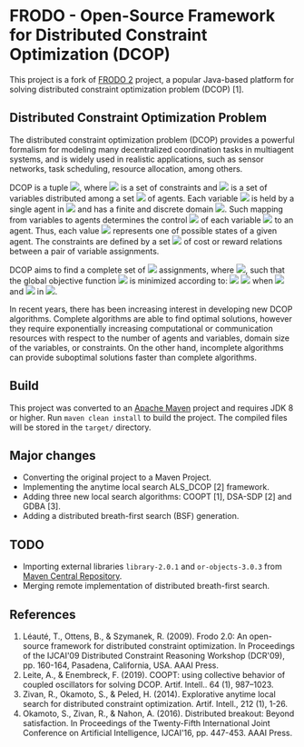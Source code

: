 # FRODO - Open-Source Framework for Distributed Constraint Optimization (DCOP)

This project is a fork of [FRODO 2](https://sourceforge.net/projects/frodo2) project, a popular Java-based platform for solving distributed constraint optimization problem (DCOP) [1].

## Distributed Constraint Optimization Problem

The distributed constraint optimization problem (DCOP) provides a powerful formalism for modeling many decentralized coordination tasks in multiagent systems, and is widely used in realistic applications, such as sensor networks, task scheduling, resource allocation, among others.

DCOP is a tuple <img src="https://render.githubusercontent.com/render/math?math=<\mathcal{A, X, D, R, \alpha}>">, where <img src="https://render.githubusercontent.com/render/math?math=\mathcal{R}"> is a set of constraints and <img src="https://render.githubusercontent.com/render/math?math=\mathcal{X}"> is a set of variables distributed among a set <img src="https://render.githubusercontent.com/render/math?math=\mathcal{A}"> of  agents. Each variable <img src="https://render.githubusercontent.com/render/math?math=x_i \in \mathcal{X}"> is held by a single agent in <img src="https://render.githubusercontent.com/render/math?math=\mathcal{A}"> and has a finite and discrete domain <img src="https://render.githubusercontent.com/render/math?math=D_i \in \mathcal{D}">. Such mapping from variables to agents determines the control <img src="https://render.githubusercontent.com/render/math?math=\alpha(x_i)"> of each variable <img src="https://render.githubusercontent.com/render/math?math=x_i \in \mathcal{X}"> to an agent. Thus, each value <img src="https://render.githubusercontent.com/render/math?math=d \in D_i"> represents one of possible states of a given agent. The constraints are defined by a set <img src="https://render.githubusercontent.com/render/math?math=\mathcal{R}"> of cost or reward relations between a pair of variable assignments.

DCOP aims to find a complete set of <img src="https://render.githubusercontent.com/render/math?math=A^*"> assignments, where <img src="https://render.githubusercontent.com/render/math?math=A^* = \{d_1, ...,d_n \mbox{ } | \mbox{ } d_1 \in D_1, ..., d_n \in D_n\}">, such that the global objective function <img src="https://render.githubusercontent.com/render/math?math=F(A)"> is minimized according to: 
<img src="https://render.githubusercontent.com/render/math?math=F(A) = \sum\limits_{x_i,x_j \in \mathcal{X}}f_{ij}(d_i,d_j)">
<img src="https://render.githubusercontent.com/render/math?math=A^* = \underset{A \in \mathcal{S}}{\argmin} \mbox{ } F(A)">
when <img src="https://render.githubusercontent.com/render/math?math=x_i \leftarrow d_i"> and <img src="https://render.githubusercontent.com/render/math?math=x_j \leftarrow d_j"> in <img src="https://render.githubusercontent.com/render/math?math=A">.

In recent years, there has been increasing interest in developing new DCOP algorithms. Complete algorithms are able to find optimal solutions, however they require exponentially increasing computational or communication resources with respect to the number of agents and variables, domain size of the variables, or constraints. On the other hand, incomplete algorithms can provide suboptimal solutions faster than complete algorithms.

## Build

This project was converted to an [Apache Maven](https://maven.apache.org/) project and requires JDK 8 or higher. Run `maven clean install` to build the project. The compiled files will be stored in the `target/` directory.

## Major changes

* Converting the original project to a Maven Project.
* Implementing the anytime local search ALS_DCOP [2] framework.
* Adding three new local search algorithms: COOPT [1], DSA-SDP [2] and GDBA [3].
* Adding a distributed breath-first search (BSF) generation.

## TODO

* Importing external libraries `library-2.0.1` and `or-objects-3.0.3` from [Maven Central Repository](https://mvnrepository.com/repos/central).
* Merging remote implementation of distributed breath-first search.

## References

1. Léauté, T., Ottens, B., & Szymanek, R. (2009). Frodo 2.0: An open-source framework for distributed constraint optimization. In Proceedings of the IJCAI'09 Distributed Constraint Reasoning Workshop (DCR'09), pp. 160-164, Pasadena, California, USA. AAAI Press.
2. Leite, A., & Enembreck, F. (2019). COOPT: using collective behavior of coupled oscillators for solving DCOP. Artif. Intell.. 64 (1), 987–1023.
3. Zivan, R., Okamoto, S., & Peled, H. (2014). Explorative anytime local search for distributed constraint optimization. Artif. Intell., 212 (1), 1-26.
4. Okamoto, S., Zivan, R., & Nahon, A. (2016). Distributed breakout: Beyond satisfaction. In Proceedings of the Twenty-Fifth International Joint Conference on Artificial Intelligence, IJCAI'16, pp. 447-453. AAAI Press.
